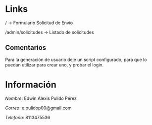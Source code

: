 # Links

/ -> Formulario Solicitud de Envío

/admin/solicitudes -> Listado de solicitudes

## Comentarios

Para la generación de usuario deje un script configurado, para que lo puedan utilizar para crear uno, y probar el login.

# Información
_Nombre_: Edwin Alexis Pulido Pérez

_Correo_: e.pulidop00@gmail.com

_Telefono_: 8113475536